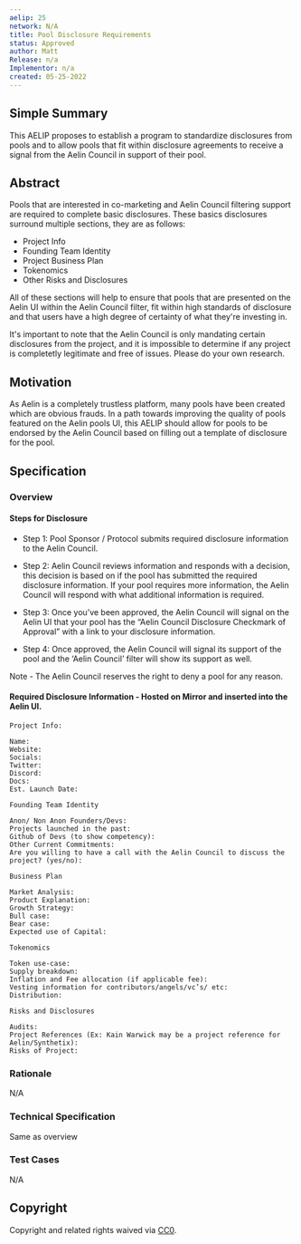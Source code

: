 ```yaml
---
aelip: 25
network: N/A
title: Pool Disclosure Requirements
status: Approved
author: Matt
Release: n/a
Implementor: n/a
created: 05-25-2022
---
```


## Simple Summary

This AELIP proposes to establish a program to standardize disclosures from pools and to allow pools that fit within disclosure agreements to receive a signal from the Aelin Council in support of their pool.

## Abstract

Pools that are interested in co-marketing and Aelin Council filtering support are required to complete basic disclosures. These basics disclosures surround multiple sections, they are as follows:

- Project Info
- Founding Team Identity
- Project Business Plan
- Tokenomics
- Other Risks and Disclosures

All of these sections will help to ensure that pools that are presented on the Aelin UI within the Aelin Council filter, fit within high standards of disclosure and that users have a high degree of certainty of what they're investing in.

It's important to note that the Aelin Council is only mandating certain disclosures from the project, and it is impossible to determine if any project is completetly legitimate and free of issues. Please do your own research.

## Motivation

As Aelin is a completely trustless platform, many pools have been created which are obvious frauds. In a path towards improving the quality of pools featured on the Aelin pools UI, this AELIP should allow for pools to be endorsed by the Aelin Council based on filling out a template of disclosure for the pool.

## Specification

### Overview

#### Steps for Disclosure

- Step 1: Pool Sponsor / Protocol submits required disclosure information to the Aelin Council.

- Step 2: Aelin Council reviews information and responds with a decision, this decision is based on if the pool has submitted the required disclosure information. If your pool requires more information, the Aelin Council will respond with what additional information is required.

- Step 3: Once you’ve been approved, the Aelin Council will signal on the Aelin UI that your pool has the “Aelin Council Disclosure Checkmark of Approval” with a link to your disclosure information.

- Step 4: Once approved, the Aelin Council will signal its support of the pool and the ‘Aelin Council’ filter will show its support as well.

Note - The Aelin Council reserves the right to deny a pool for any reason.

#### Required Disclosure Information - Hosted on Mirror and inserted into the Aelin UI.

```
Project Info:

Name:
Website:
Socials:
Twitter:
Discord:
Docs:
Est. Launch Date:

Founding Team Identity

Anon/ Non Anon Founders/Devs:
Projects launched in the past:
Github of Devs (to show competency):
Other Current Commitments:
Are you willing to have a call with the Aelin Council to discuss the project? (yes/no):

Business Plan

Market Analysis:
Product Explanation:
Growth Strategy:
Bull case:
Bear case:
Expected use of Capital:

Tokenomics

Token use-case:
Supply breakdown:
Inflation and Fee allocation (if applicable fee):
Vesting information for contributors/angels/vc’s/ etc:
Distribution:

Risks and Disclosures

Audits:
Project References (Ex: Kain Warwick may be a project reference for Aelin/Synthetix):
Risks of Project:
```

### Rationale

N/A

### Technical Specification

Same as overview

### Test Cases

N/A

## Copyright

Copyright and related rights waived via [CC0](https://creativecommons.org/publicdomain/zero/1.0/).
